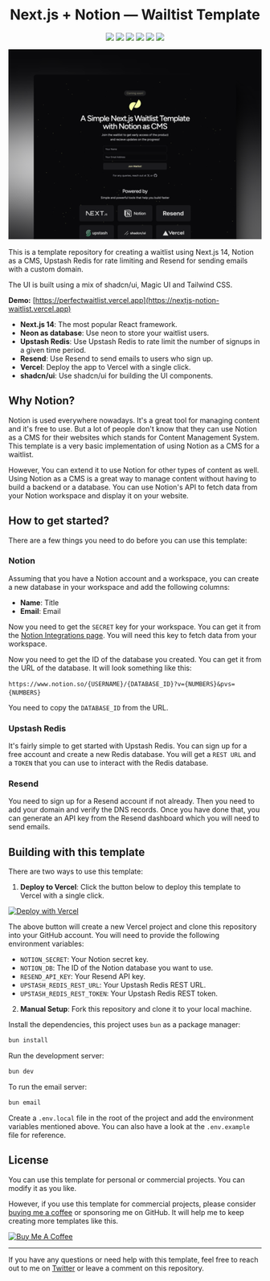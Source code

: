 <h1 align="center">Next.js + Notion — Wailtist Template</h1>

<p align="center">

<img src ="https://img.shields.io/badge/Next.js-000000.svg?style=for-the-badge&logo=nextdotjs&logoColor=white">
<img src ="https://img.shields.io/badge/Upstash-00E9A3.svg?style=for-the-badge&logo=Upstash&logoColor=white">
<img src ="https://img.shields.io/badge/Notion-000000.svg?style=for-the-badge&logo=Notion&logoColor=white">
<img src ="https://img.shields.io/badge/Resend-000000.svg?style=for-the-badge&logo=Resend&logoColor=white">
<img src ="https://img.shields.io/badge/shadcn/ui-000000.svg?style=for-the-badge&logo=shadcn/ui&logoColor=white">
<img src ="https://img.shields.io/badge/Vercel-000000.svg?style=for-the-badge&logo=Vercel&logoColor=white">

</p>

![GithubBanner](./app/opengraph-image.png)

This is a template repository for creating a waitlist using Next.js 14, Notion as a CMS, Upstash Redis for rate limiting and Resend for sending emails with a custom domain.

The UI is built using a mix of shadcn/ui, Magic UI and Tailwind CSS.

**Demo:** [https://perfectwaitlist.vercel.app](https://nextjs-notion-waitlist.vercel.app)


- **Next.js 14**: The most popular React framework.
- **Neon as database**: Use neon to store your waitlist users.
- **Upstash Redis**: Use Upstash Redis to rate limit the number of signups in a given time period.
- **Resend**: Use Resend to send emails to users who sign up.
- **Vercel**: Deploy the app to Vercel with a single click.
- **shadcn/ui**: Use shadcn/ui for building the UI components.


## Why Notion?

Notion is used everywhere nowadays. It's a great tool for managing content and it's free to use. But a lot of people don't know that they can use Notion as a CMS for their websites which stands for Content Management System. This template is a very basic implementation of using Notion as a CMS for a waitlist.

However, You can extend it to use Notion for other types of content as well. Using Notion as a CMS is a great way to manage content without having to build a backend or a database. You can use Notion's API to fetch data from your Notion workspace and display it on your website.

## How to get started?

There are a few things you need to do before you can use this template:

### Notion

Assuming that you have a Notion account and a workspace, you can create a new database in your workspace and add the following columns:

- **Name**: Title
- **Email**: Email

Now you need to get the `SECRET` key for your workspace. You can get it from the [Notion Integrations page](https://www.notion.so/my-integrations). You will need this key to fetch data from your workspace.

Now you need to get the ID of the database you created. You can get it from the URL of the database. It will look something like this:

`https://www.notion.so/{USERNAME}/{DATABASE_ID}?v={NUMBERS}&pvs={NUMBERS}`

You need to copy the `DATABASE_ID` from the URL.

### Upstash Redis

It's fairly simple to get started with Upstash Redis. You can sign up for a free account and create a new Redis database. You will get a `REST URL` and a `TOKEN` that you can use to interact with the Redis database.

### Resend

You need to sign up for a Resend account if not already. Then you need to add your domain and verify the DNS records. Once you have done that, you can generate an API key from the Resend dashboard which you will need to send emails.

## Building with this template

There are two ways to use this template:

1. **Deploy to Vercel**: Click the button below to deploy this template to Vercel with a single click.

[![Deploy with Vercel](https://vercel.com/button)](https://vercel.com/new/clone?repository-url=https%3A%2F%2Fgithub.com%2Flakshaybhushan%2Fnextjs-notion-waitlist-template&env=NOTION_SECRET,NOTION_DB,RESEND_API_KEY,UPSTASH_REDIS_REST_URL,UPSTASH_REDIS_REST_TOKEN)

The above button will create a new Vercel project and clone this repository into your GitHub account. You will need to provide the following environment variables:

- `NOTION_SECRET`: Your Notion secret key.
- `NOTION_DB`: The ID of the Notion database you want to use.
- `RESEND_API_KEY`: Your Resend API key.
- `UPSTASH_REDIS_REST_URL`: Your Upstash Redis REST URL.
- `UPSTASH_REDIS_REST_TOKEN`: Your Upstash Redis REST token.

2. **Manual Setup**: Fork this repository and clone it to your local machine.

Install the dependencies, this project uses `bun` as a package manager:

```bash
bun install
```

Run the development server:

```bash
bun dev
```

To run the email server:

```bash
bun email
```

Create a `.env.local` file in the root of the project and add the environment variables mentioned above. You can also have a look at the `.env.example` file for reference.

## License

You can use this template for personal or commercial projects. You can modify it as you like.

However, if you use this template for commercial projects, please consider [buying me a coffee](https://www.buymeacoffee.com/lakshaybhushan) or sponsoring me on GitHub. It will help me to keep creating more templates like this.

<a href="https://www.buymeacoffee.com/lakshaybhushan" target="_blank"><img src="https://cdn.buymeacoffee.com/buttons/v2/default-yellow.png" alt="Buy Me A Coffee" height="50" width="200"></a>

---

If you have any questions or need help with this template, feel free to reach out to me on [Twitter](https://x.com/blakssh) or leave a comment on this repository.
